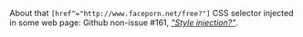 About that `[href^="http://www.faceporn.net/free?"]` CSS selector injected in some web page: Github non-issue #161, [_"Style injection?"_](https://github.com/chrisaljoudi/uBlock/issues/161).